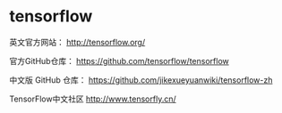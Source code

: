 # tensorflow

英文官方网站：
http://tensorflow.org/

官方GitHub仓库：
https://github.com/tensorflow/tensorflow

中文版 GitHub 仓库：
https://github.com/jikexueyuanwiki/tensorflow-zh


TensorFlow中文社区
http://www.tensorfly.cn/




